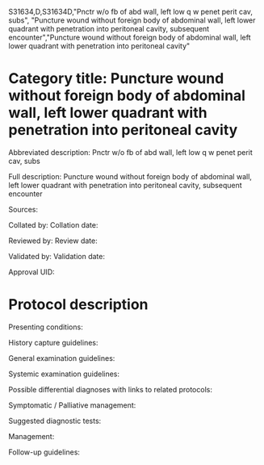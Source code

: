 S31634,D,S31634D,"Pnctr w/o fb of abd wall, left low q w penet perit cav, subs", "Puncture wound without foreign body of abdominal wall, left lower quadrant with penetration into peritoneal cavity, subsequent encounter","Puncture wound without foreign body of abdominal wall, left lower quadrant with penetration into peritoneal cavity"
# Category title: Puncture wound without foreign body of abdominal wall, left lower quadrant with penetration into peritoneal cavity

Abbreviated description: Pnctr w/o fb of abd wall, left low q w penet perit cav, subs

Full description: Puncture wound without foreign body of abdominal wall, left lower quadrant with penetration into peritoneal cavity, subsequent encounter

Sources:

Collated by:
Collation date:

Reviewed by:
Review date:

Validated by:
Validation date:

Approval UID:

# Protocol description

Presenting conditions:

History capture guidelines:

General examination guidelines:

Systemic examination guidelines:

Possible differential diagnoses with links to related protocols:

Symptomatic / Palliative management:

Suggested diagnostic tests:

Management:

Follow-up guidelines:
